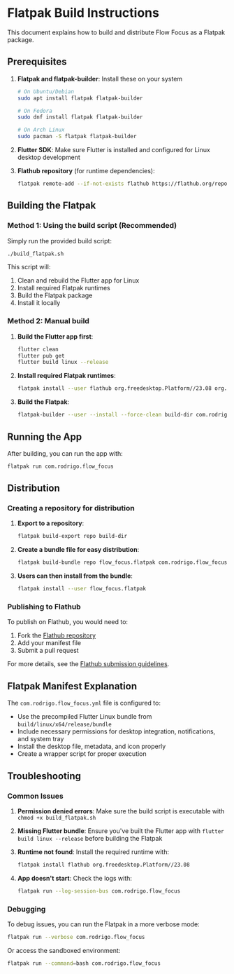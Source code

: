 # Flatpak Build Instructions

This document explains how to build and distribute Flow Focus as a Flatpak package.

## Prerequisites

1. **Flatpak and flatpak-builder**: Install these on your system

   ```bash
   # On Ubuntu/Debian
   sudo apt install flatpak flatpak-builder

   # On Fedora
   sudo dnf install flatpak flatpak-builder

   # On Arch Linux
   sudo pacman -S flatpak flatpak-builder
   ```

2. **Flutter SDK**: Make sure Flutter is installed and configured for Linux desktop development

3. **Flathub repository** (for runtime dependencies):
   ```bash
   flatpak remote-add --if-not-exists flathub https://flathub.org/repo/flathub.flatpakrepo
   ```

## Building the Flatpak

### Method 1: Using the build script (Recommended)

Simply run the provided build script:

```bash
./build_flatpak.sh
```

This script will:

1. Clean and rebuild the Flutter app for Linux
2. Install required Flatpak runtimes
3. Build the Flatpak package
4. Install it locally

### Method 2: Manual build

1. **Build the Flutter app first**:

   ```bash
   flutter clean
   flutter pub get
   flutter build linux --release
   ```

2. **Install required Flatpak runtimes**:

   ```bash
   flatpak install --user flathub org.freedesktop.Platform//23.08 org.freedesktop.Sdk//23.08
   ```

3. **Build the Flatpak**:
   ```bash
   flatpak-builder --user --install --force-clean build-dir com.rodrigo.flow_focus.yml
   ```

## Running the App

After building, you can run the app with:

```bash
flatpak run com.rodrigo.flow_focus
```

## Distribution

### Creating a repository for distribution

1. **Export to a repository**:

   ```bash
   flatpak build-export repo build-dir
   ```

2. **Create a bundle file for easy distribution**:

   ```bash
   flatpak build-bundle repo flow_focus.flatpak com.rodrigo.flow_focus
   ```

3. **Users can then install from the bundle**:
   ```bash
   flatpak install --user flow_focus.flatpak
   ```

### Publishing to Flathub

To publish on Flathub, you would need to:

1. Fork the [Flathub repository](https://github.com/flathub/flathub)
2. Add your manifest file
3. Submit a pull request

For more details, see the [Flathub submission guidelines](https://docs.flathub.org/docs/for-app-authors/submission/).

## Flatpak Manifest Explanation

The `com.rodrigo.flow_focus.yml` file is configured to:

- Use the precompiled Flutter Linux bundle from `build/linux/x64/release/bundle`
- Include necessary permissions for desktop integration, notifications, and system tray
- Install the desktop file, metadata, and icon properly
- Create a wrapper script for proper execution

## Troubleshooting

### Common Issues

1. **Permission denied errors**: Make sure the build script is executable with `chmod +x build_flatpak.sh`

2. **Missing Flutter bundle**: Ensure you've built the Flutter app with `flutter build linux --release` before building the Flatpak

3. **Runtime not found**: Install the required runtime with:

   ```bash
   flatpak install flathub org.freedesktop.Platform//23.08
   ```

4. **App doesn't start**: Check the logs with:
   ```bash
   flatpak run --log-session-bus com.rodrigo.flow_focus
   ```

### Debugging

To debug issues, you can run the Flatpak in a more verbose mode:

```bash
flatpak run --verbose com.rodrigo.flow_focus
```

Or access the sandboxed environment:

```bash
flatpak run --command=bash com.rodrigo.flow_focus
```
